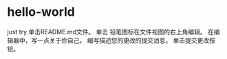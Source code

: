 # hello-world
just try
单击README.md文件。
单击  铅笔图标在文件视图的右上角编辑。
在编辑器中，写一点关于你自己。
编写描述您的更改的提交消息。
单击提交更改按钮。
